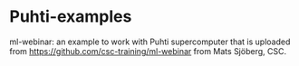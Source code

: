 # Puhti-examples
ml-webinar: an example to work with Puhti supercomputer that is uploaded from https://github.com/csc-training/ml-webinar from Mats Sjöberg, CSC.
